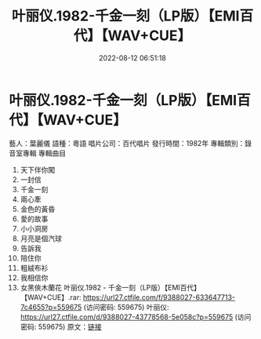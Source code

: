 ﻿---
title: 叶丽仪.1982-千金一刻（LP版）【EMI百代】【WAV+CUE】
date: 2022-08-12 06:51:18
categories: WAV车载音乐、镜像
tags: 华语中文
---
# 叶丽仪.1982-千金一刻（LP版）【EMI百代】【WAV+CUE】

藝人：葉麗儀
語種：粵語
唱片公司：百代唱片
發行時間：1982年
專輯類別：錄音室專輯
專輯曲目
01. 天下伴你闖
02. 一封信
03. 千金一刻
04. 兩心牽
05. 金色的黃昏
06. 愛的故事
07. 小小洞房
08. 月亮是個汽球
09. 告訴我
10. 陪住你
11. 粗絨布衫
12. 我相信你
13. 女黑俠木蘭花
叶丽仪.1982 - 千金一刻（LP版）【EMI百代】【WAV+CUE】.rar:
https://url27.ctfile.com/f/9388027-633647713-7c4655?p=559675
(访问密码: 559675)
叶丽仪: https://url27.ctfile.com/d/9388027-43778568-5e058c?p=559675
(访问密码: 559675)
原文：[链接](https://blog.sina.com.cn/s/blog_1647c7e7601030ytk.html)